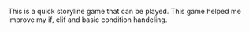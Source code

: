 This is a quick storyline game that can be played. This game helped me improve my if, elif and basic condition handeling. 
